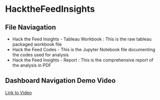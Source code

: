 # HacktheFeedInsights

## File Naviagation
+ Hack the Feed Insights - Tableau Workbook : This is the raw tableau packaged workbook file
+ Hack the Feed Codes - This is the Jupyter Notebook file documenting the codes used for analysis 
+ Hack the Feed Insights - Report : This is the comprehensive report of the analysis in PDF

## Dashboard Navigation Demo Video
[Link to Video]()
